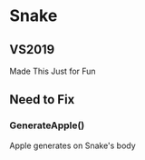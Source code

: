 # Snake

## VS2019

Made This Just for Fun

## Need to Fix
### GenerateApple()  
Apple generates on Snake's body
